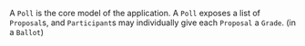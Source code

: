 A `Poll` is the core model of the application.
A `Poll` exposes a list of `Proposal`s, and `Participant`s may individually give each `Proposal` a `Grade`. (in a `Ballot`)
